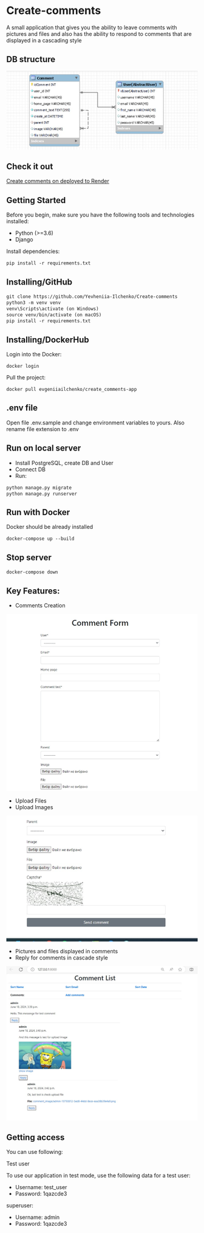 ﻿# Create-comments
A small application that gives you the ability to leave comments with pictures and files and also has the ability to respond to comments that are displayed in a cascading style

## DB structure
![db_structure](static/img/db_structure.jpg)

## Check it out
[Create comments on deployed to Render](https://create-comments.onrender.com)

## Getting Started
Before you begin, make sure you have the following tools and technologies installed:

- Python (>=3.6)
- Django

Install dependencies:
```shell
pip install -r requirements.txt
```

## Installing/GitHub

```
git clone https://github.com/Yevheniia-Ilchenko/Create-comments
python3 -m venv venv
venv\Scripts\activate (on Windows)
source venv/bin/activate (on macOS)
pip install -r requirements.txt
```
## Installing/DockerHub

Login into the Docker:
```
docker login
```
Pull the project:

```angular2html
docker pull evgeniiailchenko/create_comments-app
```


## .env file
Open file .env.sample and change environment variables to yours. Also rename file extension to .env

## Run on local server
- Install PostgreSQL, create DB and User
- Connect DB
- Run:
```
python manage.py migrate
python manage.py runserver
```
## Run with Docker
Docker should be already installed

```
docker-compose up --build
```
## Stop server

```
docker-compose down
```
## Key Features:

* Comments Creation
  
![structure](static/img/comment_form_1.jpg)
* Upload Files
* Upload Images

![structure](static/img/comment_form_2.jpg)

* Pictures and files displayed in comments
* Reply for comments in cascade style
  
![structure](static/img/comment_list.jpg)


## Getting access
You can use following:

Test user

To use our application in test mode, use the following data for a test user:
- Username: test_user
- Password: 1qazcde3

superuser:
- Username: admin
- Password: 1qazcde3
